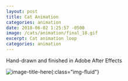 ```yaml
---
layout: post
title: Cat Animation
categories: animation
date: 2018-06-02 1:25:57 -0500
image: /cats/animation/final_18.gif
excerpt: Cat animation loop
categories: animation
---
```


Hand-drawn and finished in Adobe After Effects

![image-title-here](/assets/img/cats/animation/final_18.gif){:class="img-fluid"}
